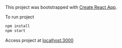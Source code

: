 This project was bootstrapped with [Create React App](https://github.com/facebookincubator/create-react-app).

To run project
```sh
npm install
npm start
```

Access project at [localhost:3000](http://localhost:3000/)
